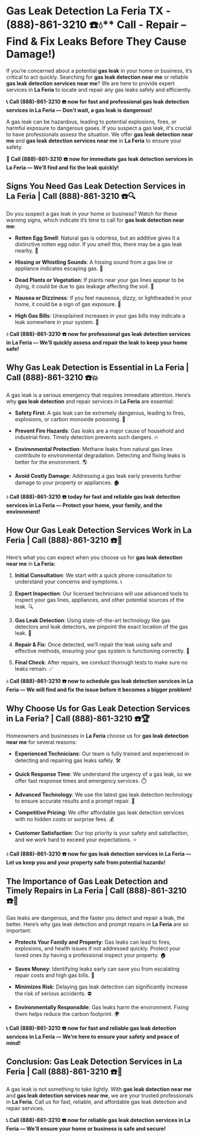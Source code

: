 # Gas Leak Detection La Feria TX - (888)-861-3210 ☎️💧** Call - Repair – Find & Fix Leaks Before They Cause Damage!)

If you’re concerned about a potential **gas leak** in your home or business, it’s critical to act quickly. Searching for **gas leak detection near me** or reliable **gas leak detection services near me**? We are here to provide expert services in **La Feria** to locate and repair any gas leaks safely and efficiently.

**📞 Call (888)-861-3210 ☎️ now for fast and professional gas leak detection services in La Feria — Don’t wait, a gas leak is dangerous!**

A gas leak can be hazardous, leading to potential explosions, fires, or harmful exposure to dangerous gases. If you suspect a gas leak, it's crucial to have professionals assess the situation. We offer **gas leak detection near me** and **gas leak detection services near me** in **La Feria** to ensure your safety.

**🚨 Call (888)-861-3210 ☎️ now for immediate gas leak detection services in La Feria — We’ll find and fix the leak quickly!**

## **Signs You Need Gas Leak Detection Services in La Feria | Call (888)-861-3210 ☎️🔍**

Do you suspect a gas leak in your home or business? Watch for these warning signs, which indicate it’s time to call for **gas leak detection near me**:

- **Rotten Egg Smell**: Natural gas is odorless, but an additive gives it a distinctive rotten egg odor. If you smell this, there may be a gas leak nearby. 💨
- **Hissing or Whistling Sounds**: A hissing sound from a gas line or appliance indicates escaping gas. 📣
- **Dead Plants or Vegetation**: If plants near your gas lines appear to be dying, it could be due to gas leakage affecting the soil. 🌱
- **Nausea or Dizziness**: If you feel nauseous, dizzy, or lightheaded in your home, it could be a sign of gas exposure. 🤢
- **High Gas Bills**: Unexplained increases in your gas bills may indicate a leak somewhere in your system. 💸

**💧 Call (888)-861-3210 ☎️ now for professional gas leak detection services in La Feria — We’ll quickly assess and repair the leak to keep your home safe!**

## **Why Gas Leak Detection is Essential in La Feria | Call (888)-861-3210 ☎️💥**

A gas leak is a serious emergency that requires immediate attention. Here’s why **gas leak detection** and repair services in **La Feria** are essential:

- **Safety First**: A gas leak can be extremely dangerous, leading to fires, explosions, or carbon monoxide poisoning. 🛑
- **Prevent Fire Hazards**: Gas leaks are a major cause of household and industrial fires. Timely detection prevents such dangers. 🔥
- **Environmental Protection**: Methane leaks from natural gas lines contribute to environmental degradation. Detecting and fixing leaks is better for the environment. 🌎
- **Avoid Costly Damage**: Addressing a gas leak early prevents further damage to your property or appliances. 🏚️

**💧 Call (888)-861-3210 ☎️ today for fast and reliable gas leak detection services in La Feria — Protect your home, your family, and the environment!**

## **How Our Gas Leak Detection Services Work in La Feria | Call (888)-861-3210 ☎️🔧**

Here’s what you can expect when you choose us for **gas leak detection near me** in **La Feria**:

1. **Initial Consultation**: We start with a quick phone consultation to understand your concerns and symptoms. 📞
2. **Expert Inspection**: Our licensed technicians will use advanced tools to inspect your gas lines, appliances, and other potential sources of the leak. 🔍
3. **Gas Leak Detection**: Using state-of-the-art technology like gas detectors and leak detectors, we pinpoint the exact location of the gas leak. 🔬
4. **Repair & Fix**: Once detected, we’ll repair the leak using safe and effective methods, ensuring your gas system is functioning correctly. 🔧
5. **Final Check**: After repairs, we conduct thorough tests to make sure no leaks remain. ✅

**💧 Call (888)-861-3210 ☎️ now to schedule gas leak detection services in La Feria — We will find and fix the issue before it becomes a bigger problem!**

## **Why Choose Us for Gas Leak Detection Services in La Feria? | Call (888)-861-3210 ☎️🏆**

Homeowners and businesses in **La Feria** choose us for **gas leak detection near me** for several reasons:

- **Experienced Technicians**: Our team is fully trained and experienced in detecting and repairing gas leaks safely. 🛠️
- **Quick Response Time**: We understand the urgency of a gas leak, so we offer fast response times and emergency services. ⏱️
- **Advanced Technology**: We use the latest gas leak detection technology to ensure accurate results and a prompt repair. 🧪
- **Competitive Pricing**: We offer affordable gas leak detection services with no hidden costs or surprise fees. 💰
- **Customer Satisfaction**: Our top priority is your safety and satisfaction, and we work hard to exceed your expectations. ⭐

**💧 Call (888)-861-3210 ☎️ now for gas leak detection services in La Feria — Let us keep you and your property safe from potential hazards!**

## **The Importance of Gas Leak Detection and Timely Repairs in La Feria | Call (888)-861-3210 ☎️🚨**

Gas leaks are dangerous, and the faster you detect and repair a leak, the better. Here’s why gas leak detection and prompt repairs in **La Feria** are so important:

- **Protects Your Family and Property**: Gas leaks can lead to fires, explosions, and health issues if not addressed quickly. Protect your loved ones by having a professional inspect your property. 🏠
- **Saves Money**: Identifying leaks early can save you from escalating repair costs and high gas bills. 💸
- **Minimizes Risk**: Delaying gas leak detection can significantly increase the risk of serious accidents. ⛔
- **Environmentally Responsible**: Gas leaks harm the environment. Fixing them helps reduce the carbon footprint. 🌍

**📞 Call (888)-861-3210 ☎️ now for fast and reliable gas leak detection services in La Feria — We’re here to ensure your safety and peace of mind!**

## **Conclusion: Gas Leak Detection Services in La Feria | Call (888)-861-3210 ☎️💨**

A gas leak is not something to take lightly. With **gas leak detection near me** and **gas leak detection services near me**, we are your trusted professionals in **La Feria**. Call us for fast, reliable, and affordable gas leak detection and repair services.

**📞 Call (888)-861-3210 ☎️ now for reliable gas leak detection services in La Feria — We’ll ensure your home or business is safe and secure!**
